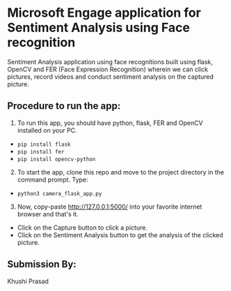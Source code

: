 # Microsoft Engage application for Sentiment Analysis using Face recognition
Sentiment Analysis application using face recognitions built using flask, OpenCV and FER (Face Expression Recognition) wherein we can click pictures, record videos and conduct sentiment analysis on the captured picture.

## Procedure to run the app:

1. To run this app, you should have python, flask, FER and OpenCV installed on your PC.
- `pip install flask`
- `pip install fer`
- `pip install opencv-python`

2. To start the app, clone this repo and move to the project directory in the command prompt. 
Type: 
  - `python3 camera_flask_app.py`

3. Now, copy-paste http://127.0.0.1:5000/ into your favorite internet browser and that's it.

- Click on the Capture button to click a picture.
- Click on the Sentiment Analysis button to get the analysis of the clicked picture.

## Submission By:
Khushi Prasad
